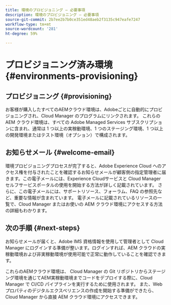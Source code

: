 ```yaml
---
title: 環境のプロビジョニング — 必要事項
description: 環境のプロビジョニング — 必要事項
source-git-commit: 2b7ee2b7b0ce351ed48aeb2f3135c947eafe7247
workflow-type: tm+mt
source-wordcount: '281'
ht-degree: 59%

---
```



# プロビジョニング済み環境 {#environments-provisioning}

## プロビジョニング {#provisioning}

お客様が購入したすべてのAEMクラウド環境は、Adobeごとに自動的にプロビジョニングされ、Cloud Manager のプログラムにリンクされます。 これらの AEM クラウド環境は、すべての Adobe Managed Services サブスクリプションに含まれ、通常は 1 つ以上の実稼動環境、1 つのステージング環境、1 つ以上の開発環境またはテスト環境（オプション）で構成されます。

## お知らせメール {#welcome-email}

環境プロビジョニングプロセスが完了すると、Adobe Experience Cloud へのアクセス権を付与されたことを確認するお知らせメールが顧客側の指定管理者に届きます。この電子メールには、Experience Cloudサービスと Cloud Manager セルフサービスポータルの使用を開始する方法が詳しく記載されています。 さらに、この電子メールには、サポートリソース、フォーラム、FAQ の参照先など、重要な情報が含まれています。 電子メールに記載されているリソースの一覧で、Cloud Manager またはお使いの AEM クラウド環境にアクセスする方法の詳細もわかります。

## 次の手順 {#next-steps}

お知らせメールが届くと、Adobe IMS 資格情報を使用して管理者として Cloud Manager にログインする準備が整います。ログインすれば、AEM クラウドの実稼動環境および非実稼動環境が使用可能で正常に動作していることを確認できます。

これらのAEMクラウド環境は、 Cloud Manager の Git リポジトリからステージング環境を通じてAEM実稼動環境までコードをデプロイする際に、Cloud Manager で CI/CD パイプラインを実行するために使用されます。 また、Web プロパティのデジタルエクスペリエンスの作成を開始する準備ができたら、Cloud Manager から直接 AEM クラウド環境にアクセスできます。